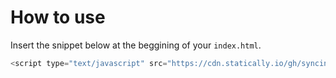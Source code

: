 # How to use
Insert the snippet below at the beggining of your ``index.html``.
```javascript
<script type="text/javascript" src="https://cdn.statically.io/gh/syncintellect/gamedistribution-antiblock/main/gdab-min.js"></script>
```
